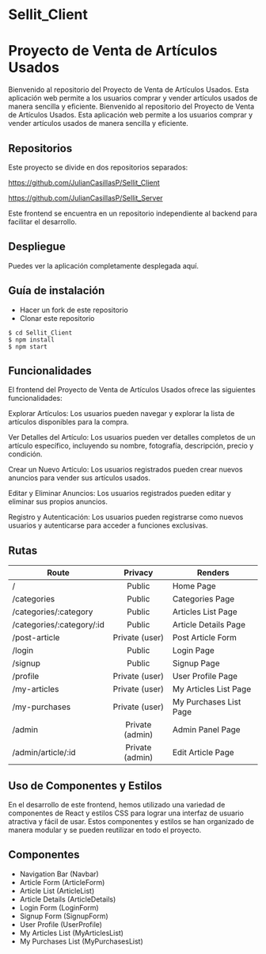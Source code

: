 # Sellit_Client

# Proyecto de Venta de Artículos Usados

Bienvenido al repositorio del Proyecto de Venta de Artículos Usados. Esta aplicación web permite a los usuarios comprar y vender artículos usados de manera sencilla y eficiente. 
Bienvenido al repositorio del Proyecto de Venta de Artículos Usados. Esta aplicación web permite a los usuarios comprar y vender artículos usados de manera sencilla y eficiente. 

## Repositorios

Este proyecto se divide en dos repositorios separados:

 https://github.com/JulianCasillasP/Sellit_Client

 https://github.com/JulianCasillasP/Sellit_Server


Este frontend se encuentra en un repositorio independiente al backend para facilitar el desarrollo. 

## Despliegue

Puedes ver la aplicación completamente desplegada aquí.

## Guía de instalación

- Hacer un fork de este repositorio
- Clonar este repositorio

```shell
$ cd Sellit_Client
$ npm install
$ npm start
```


## Funcionalidades

El frontend del Proyecto de Venta de Artículos Usados ofrece las siguientes funcionalidades:

Explorar Artículos: Los usuarios pueden navegar y explorar la lista de artículos disponibles para la compra.

Ver Detalles del Artículo: Los usuarios pueden ver detalles completos de un artículo específico, incluyendo su nombre, fotografía, descripción, precio y condición.

Crear un Nuevo Artículo: Los usuarios registrados pueden crear nuevos anuncios para vender sus artículos usados.

Editar y Eliminar Anuncios: Los usuarios registrados pueden editar y eliminar sus propios anuncios.

Registro y Autenticación: Los usuarios pueden registrarse como nuevos usuarios y autenticarse para acceder a funciones exclusivas.

## Rutas

| Route                               | Privacy          | Renders                   |
| ----------------------------------- | :--------------: | --------------------------|
| /                                   | Public           | Home Page                 |
| /categories                         | Public           | Categories Page           |
| /categories/:category               | Public           | Articles List Page        |
| /categories/:category/:id           | Public           | Article Details Page      |
| /post-article                       | Private (user)   | Post Article Form         |
| /login                              | Public           | Login Page                |
| /signup                             | Public           | Signup Page               |
| /profile                            | Private (user)   | User Profile Page         |
| /my-articles                        | Private (user)   | My Articles List Page     |
| /my-purchases                       | Private (user)   | My Purchases List Page    |
| /admin                              | Private (admin)  | Admin Panel Page          |
| /admin/article/:id                  | Private (admin)  | Edit Article Page         |


## Uso de Componentes y Estilos
En el desarrollo de este frontend, hemos utilizado una variedad de componentes de React y estilos CSS para lograr una interfaz de usuario atractiva y fácil de usar. Estos componentes y estilos se han organizado de manera modular y se pueden reutilizar en todo el proyecto.

## Componentes
- Navigation Bar (Navbar)
- Article Form (ArticleForm)
- Article List (ArticleList)
- Article Details (ArticleDetails)
- Login Form (LoginForm)
- Signup Form (SignupForm)
- User Profile (UserProfile)
- My Articles List (MyArticlesList)
- My Purchases List (MyPurchasesList)
